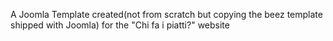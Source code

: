 A Joomla Template created(not from scratch but copying the beez template shipped with Joomla) for the "Chi fa i piatti?" website